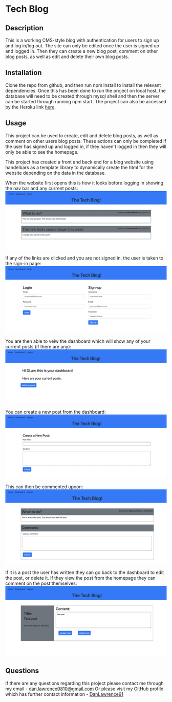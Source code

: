 # Tech Blog

## Description

This is a working CMS-style blog with authentication for users to sign up and log in/log out. The site can only be edited once the user is signed up and logged in. Then they can create a new blog post, comment on other blog posts, as well as edit and delete their own blog posts.

## Installation

Clone the repo from github, and then run npm install to install the relevant dependencies. Once this has been done to run the project on local host, the database will need to be created through mysql shell and then the server can be started through running npm start. The project can also be accessed by the Heroku link [here](https://shielded-springs-19146.herokuapp.com/).

## Usage

This project can be used to create, edit and delete blog posts, as well as comment on other users blog posts. These actions can only be completed if the user has signed up and logged in, if they haven't logged in then they will only be able to see the homepage.

This project has created a front and back end for a blog website using handelbars as a template library to dynamically create the html for the website depending on the data in the database.

When the website first opens this is how it looks before logging in showing the nav bar and any current posts:
![Homepage showing nav bar and any posts](./assets/readme1.png)

If any of the links are clicked and you are not signed in, the user is taken to the sign-in page:
![View of sign-in page](./assets/readme2.png)

You are then able to veiw the dashboard which will show any of your current posts (if there are any):
![View of dashboard when logged in](./assets/readme3.png)

You can create a new post from the dashboard:
![View of creating a new post](./assets/readme4.png)

This can then be commented upoon:
![View on how to comment on a post](./assets/readme5.png)

If it is a post the user has written they can go back to the dashboard to edit the post, or delete it. If they view the post from the homepage they can comment on the post themselves:
![View of edit/delete post](./assets/readme6.png)

## Questions

If there are any questions regarding this project please contact me through my email - dan.lawrence0810@gmail.com
Or please visit my GitHub profile which has further contact information - [DanLawrence91](https://github.com/DanLawrence91)

